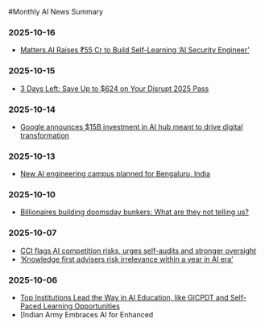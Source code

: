 #Monthly AI News Summary

### 2025-10-16
- [Matters.AI Raises ₹55 Cr to Build Self-Learning ‘AI Security Engineer’](https://analyticsindiamag.com/ai-news-updates/matters-ai-raises-%E2%82%B955-cr-to-build-self-learning-ai-security-engineer/)

### 2025-10-15
- [3 Days Left: Save Up to $624 on Your Disrupt 2025 Pass](https://startupnews.fyi/2025/10/15/3-days-left-save-up-to-624-on-your-disrupt-2025-pass/)

### 2025-10-14
- [Google announces $15B investment in AI hub meant to drive digital transformation](https://abcnews.go.com/Technology/wireStory/google-announces-15b-investment-ai-hub-india-meant-126502871)

### 2025-10-13
- [New AI engineering campus planned for Bengaluru, India](https://developingtelecoms.com/telecom-business/telecom-investment-mergers/19187-new-ai-engineering-campus-planned-for-bengaluru-india.html)

### 2025-10-10
- [Billionaires building doomsday bunkers: What are they not telling us?](https://www.wionews.com/photos/billionaires-building-doomsday-bunkers-what-are-they-not-telling-us-1760094290519)

### 2025-10-07
- [CCI flags AI competition risks, urges self-audits and stronger oversight](https://bestmediainfo.com/mediainfo/mediainfo-digital/cci-flags-ai-competition-risks-urges-self-audits-and-stronger-oversight-10536354)
- [‘Knowledge first advisers risk irrelevance within a year in AI era’](https://www.ftadviser.com/artificial-intelligence/2025/10/7/knowledge-first-advisers-risk-irrelevance-within-a-year-in-ai-era/)

### 2025-10-06
- [Top Institutions Lead the Way in AI Education, like GICPDT and Self-Paced Learning Opportunities](https://www.openpr.com/news/4208725/top-institutions-lead-the-way-in-ai-education-like-gicpdt)
- [Indian Army Embraces AI for Enhanced
